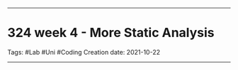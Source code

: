 -----------------------------------------------
# 324 week 4 -  More Static Analysis
Tags:  #Lab #Uni #Coding 
Creation date: 2021-10-22

-----------------------------------------------



